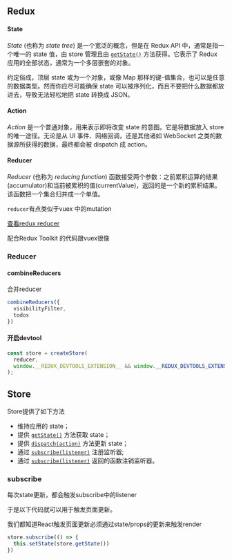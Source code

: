 ## Redux

#### State

*State* (也称为 *state tree*) 是一个宽泛的概念，但是在 Redux API 中，通常是指一个唯一的 state 值，由 store 管理且由 [`getState()`](https://www.redux.org.cn/docs/api/Store.html#getState) 方法获得。它表示了 Redux 应用的全部状态，通常为一个多层嵌套的对象。

约定俗成，顶层 state 或为一个对象，或像 Map 那样的键-值集合，也可以是任意的数据类型。然而你应尽可能确保 state 可以被序列化，而且不要把什么数据都放进去，导致无法轻松地把 state 转换成 JSON。

#### Action

*Action* 是一个普通对象，用来表示即将改变 state 的意图。它是将数据放入 store 的唯一途径。无论是从 UI 事件、网络回调，还是其他诸如 WebSocket 之类的数据源所获得的数据，最终都会被 dispatch 成 action。

#### Reducer

*Reducer* (也称为 *reducing function*) 函数接受两个参数：之前累积运算的结果(accumulator)和当前被累积的值(currentValue)，返回的是一个新的累积结果。该函数把一个集合归并成一个单值。

`reducer`有点类似于vuex 中的mutation

[查看redux reducer](https://cn.redux.js.org/introduction/getting-started/#redux-toolkit-%E7%A4%BA%E4%BE%8B)

配合Redux Toolkit 的代码跟vuex很像



### Reducer

#### combineReducers

合并reducer

```js
combineReducers({
  visibilityFilter,
  todos
})
```



#### 开启devtool

```js
const store = createStore(
  reducer,
  window.__REDUX_DEVTOOLS_EXTENSION__ && window.__REDUX_DEVTOOLS_EXTENSION__()
);
```



## Store

Store提供了如下方法

- 维持应用的 state；
- 提供 [`getState()`](https://www.redux.org.cn/docs/api/Store.html#getState) 方法获取 state；
- 提供 [`dispatch(action)`](https://www.redux.org.cn/docs/api/Store.html#dispatch) 方法更新 state；
- 通过 [`subscribe(listener)`](https://www.redux.org.cn/docs/api/Store.html#subscribe) 注册监听器;
- 通过 [`subscribe(listener)`](https://www.redux.org.cn/docs/api/Store.html#subscribe) 返回的函数注销监听器。



### subscribe

每次state更新，都会触发subscribe中的listener

于是以下代码就可以用于触发页面更新。

我们都知道React触发页面更新必须通过state/props的更新来触发render

```js
store.subscribe(() => {
  this.setState(store.getState())
})
```


